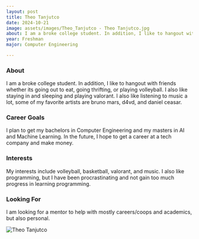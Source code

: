 ```yaml
---
layout: post
title: Theo Tanjutco 
date: 2024-10-21
image: assets/images/Theo_Tanjutco - Theo Tanjutco.jpg
about: I am a broke college student. In addition, I like to hangout with friends whether its going out to eat, going thrifting, or playing volleyball. I also like staying in and sleeping and playing valorant. I also like listening to music a lot, some of my favorite artists are bruno mars, d4vd, and daniel ceasar.
year: Freshman
major: Computer Engineering

---
```


### About

I am a broke college student. In addition, I like to hangout with friends whether its going out to eat, going thrifting, or playing volleyball. I also like staying in and sleeping and playing valorant. I also like listening to music a lot, some of my favorite artists are bruno mars, d4vd, and daniel ceasar.

### Career Goals

I plan to get my bachelors in Computer Engineering and my masters in AI and Machine Learning. In the future, I hope to get a career at a tech company and make money.

### Interests

My interests include volleyball, basketball, valorant, and music. I also like programming, but I have been procrastinating and not gain too much progress in learning programming.

### Looking For

I am looking for a mentor to help with mostly careers/coops and academics, but also personal.

<div class="text-center my-5">
    <img src="https://sase-drexel.github.io/mentorship-2024/assets/images/Theo_Tanjutco - Theo Tanjutco.jpg" alt="Theo Tanjutco" class="rounded post-img" />
</div>
